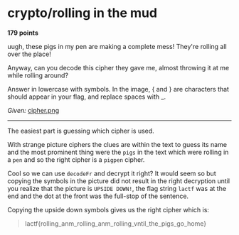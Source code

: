 # crypto/rolling in the mud

**179 points**

uugh, these pigs in my pen are making a complete mess! They're rolling all over the place!

Anyway, can you decode this cipher they gave me, almost throwing it at me while rolling around?

Answer in lowercase with symbols. In the image, { and } are characters that should appear in your flag, and replace spaces with _.

*Given:* [cipher.png](https://github.com/LeonGurin/LA-CTF-2023/blob/main/rolling%20in%20the%20mud/cipher.png)

___

The easiest part is guessing which cipher is used.

With strange picture ciphers the clues are within the text to guess its name and the most prominent thing were the `pigs` in the text which were rolling in a `pen` and so the right cipher is a `pigpen` cipher.

Cool so we can use `decodeFr` and decrypt it right? It would seem so but copying the symbols in the picture did not result in the right decryption until you realize that the picture is `UPSIDE DOWN!`, the flag string `lactf` was at the end and the dot at the front was the full-stop of the sentence.

Copying the upside down symbols gives us the right cipher which is:

> lactf{rolling_anm_rolling_anm_rolling_vntil_the_pigs_go_home}
